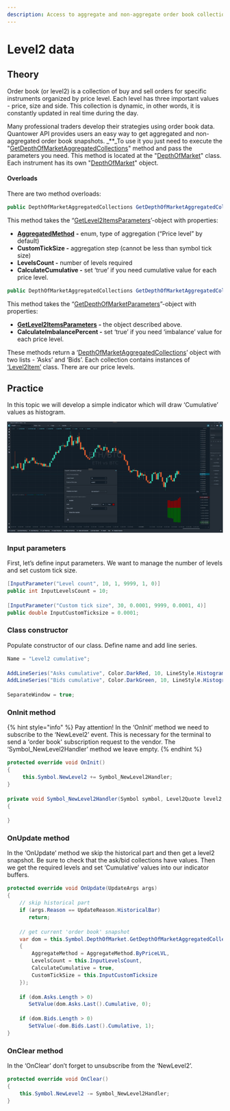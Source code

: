 ```yaml
---
description: Access to aggregate and non-aggregate order book collections.
---
```


# Level2 data

## **Theory**

Order book \(or level2\) is a collection of buy and sell orders for specific instruments organized by price level. Each level has three important values - price, size and side. This collection is dynamic, in other words, it is constantly updated in real time during the day.

Many professional traders develop their strategies using order book data. Quantower API provides users an easy way to get aggregated and non-aggregated order book snapshots. _\*\*_To use it you just need to execute the "[GetDepthOfMarketAggregatedCollections](https://api.quantower.com/docs/TradingPlatform.BusinessLayer.DepthOfMarket.html#TradingPlatform_BusinessLayer_DepthOfMarket_GetDepthOfMarketAggregatedCollections_TradingPlatform_BusinessLayer_GetDepthOfMarketParameters_)" method and pass the parameters you need. This method is located at the "[DepthOfMarket](https://api.quantower.com/docs/TradingPlatform.BusinessLayer.DepthOfMarket.html)" class. Each instrument has its own "[DepthOfMarket](https://api.quantower.com/docs/TradingPlatform.BusinessLayer.DepthOfMarket.html)" object.

#### Overloads

There are two method overloads:

```csharp
public DepthOfMarketAggregatedCollections GetDepthOfMarketAggregatedCollections(GetLevel2ItemsParameters parameters = null)
```

This method takes the “[GetLevel2ItemsParameters](https://api.quantower.com/docs/TradingPlatform.BusinessLayer.GetLevel2ItemsParameters.html)’-object with properties:

* [**AggregatedMethod**](https://api.quantower.com/docs/TradingPlatform.BusinessLayer.AggregateMethod.html) **-** enum, type of aggregation \(“Price level” by default\)
* **CustomTickSize -** aggregation step \(cannot be less than symbol tick size\)
* **LevelsCount -** number of levels required
* **CalculateCumulative -** set ‘true’ if you need cumulative value for each price level.

```csharp
public DepthOfMarketAggregatedCollections GetDepthOfMarketAggregatedCollections(GetDepthOfMarketParameters parameters)
```

This method takes the “[GetDepthOfMarketParameters](https://api.quantower.com/docs/TradingPlatform.BusinessLayer.GetDepthOfMarketParameters.html)”-object with properties:

* [**GetLevel2ItemsParameters**](https://api.quantower.com/docs/TradingPlatform.BusinessLayer.GetLevel2ItemsParameters.html) **-** the object described above.
* **CalculateImbalancePercent -** set ‘true’ if you need ‘imbalance’ value for each price level.

These methods return a ‘[DepthOfMarketAggregatedCollections](https://api.quantower.com/docs/TradingPlatform.BusinessLayer.DepthOfMarketAggregatedCollections.html)’ object with two lists - ‘Asks’ and ‘Bids’. Each collection contains instances of [‘Level2Item’](https://api.quantower.com/docs/TradingPlatform.BusinessLayer.Level2Item.html) class. There are our price levels.

## **Practice**

In this topic we will develop a simple indicator which will draw ‘Cumulative’ values as histogram.

![](../.gitbook/assets/level2_example.png)

### **Input parameters**

First, let’s define input parameters. We want to manage the number of levels and set custom tick size.

```csharp
[InputParameter("Level count", 10, 1, 9999, 1, 0)]
public int InputLevelsCount = 10;

[InputParameter("Custom tick size", 30, 0.0001, 9999, 0.0001, 4)]
public double InputCustomTicksize = 0.0001;
```

### **Class constructor**

Populate constructor of our class. Define name and add line series.

```csharp
Name = "Level2 cumulative";

AddLineSeries("Asks cumulative", Color.DarkRed, 10, LineStyle.Histogramm);
AddLineSeries("Bids cumulative", Color.DarkGreen, 10, LineStyle.Histogramm);

SeparateWindow = true;
```

### **OnInit method**

{% hint style="info" %}
Pay attention! In the ‘OnInit’ method we need to subscribe to the ‘NewLevel2’ event. This is necessary for the terminal to send a 'order book' subscription request to the vendor. The ‘Symbol\_NewLevel2Handler’ method we leave empty.
{% endhint %}

```csharp
protected override void OnInit()
{
     this.Symbol.NewLevel2 += Symbol_NewLevel2Handler;
}

private void Symbol_NewLevel2Handler(Symbol symbol, Level2Quote level2, DOMQuote dom)
{

}
```

### OnUpdate method

In the ‘OnUpdate’ method we skip the historical part and then get a level2 snapshot. Be sure to check that the ask/bid collections have values. Then we get the required levels and set ‘Cumulative’ values into our indicator buffers.

```csharp
protected override void OnUpdate(UpdateArgs args)
{
    // skip historical part
    if (args.Reason == UpdateReason.HistoricalBar)
       return;

    // get current 'order book' snapshot
    var dom = this.Symbol.DepthOfMarket.GetDepthOfMarketAggregatedCollections(new GetLevel2ItemsParameters()
    {
        AggregateMethod = AggregateMethod.ByPriceLVL,
        LevelsCount = this.InputLevelsCount,
        CalculateCumulative = true,
        CustomTickSize = this.InputCustomTicksize
    });

    if (dom.Asks.Length > 0)
       SetValue(dom.Asks.Last().Cumulative, 0);

    if (dom.Bids.Length > 0)
       SetValue(-dom.Bids.Last().Cumulative, 1);
}
```

### OnClear method

In the ‘OnClear’ don’t forget to unsubscribe from the ‘NewLevel2’.

```csharp
protected override void OnClear()
{
    this.Symbol.NewLevel2 -= Symbol_NewLevel2Handler;
}
```

